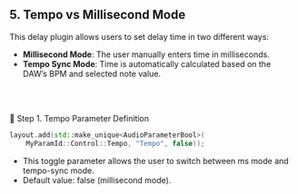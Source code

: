 ## 5. Tempo vs Millisecond Mode


This delay plugin allows users to set delay time in two different ways:

- **Millisecond Mode**: The user manually enters time in milliseconds.
- **Tempo Sync Mode**: Time is automatically calculated based on the DAW’s BPM and selected note value.

<br>
<br>

🔹 Step 1. Tempo Parameter Definition

~~~cpp
layout.add(std::make_unique<AudioParameterBool>(
    MyParamId::Control::Tempo, "Tempo", false));
~~~

- This toggle parameter allows the user to switch between ms mode and tempo-sync mode.
- Default value: false (millisecond mode).

